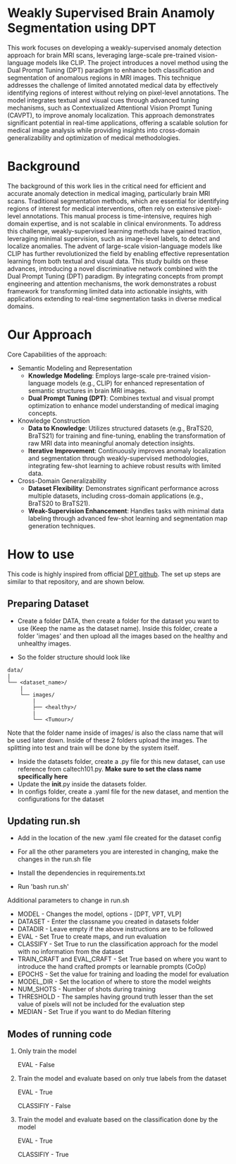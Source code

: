 # Weakly Supervised Brain Anamoly Segmentation using DPT

<!--
[![License](https://img.shields.io/badge/License-Apache%202.0-blue.svg)](./LICENSE)
-->

This work focuses on developing a weakly-supervised anomaly detection approach for brain MRI scans, leveraging large-scale pre-trained vision-language models like CLIP. The project introduces a novel method using the Dual Prompt Tuning (DPT) paradigm to enhance both classification and segmentation of anomalous regions in MRI images. This technique addresses the challenge of limited annotated medical data by effectively identifying regions of interest without relying on pixel-level annotations. The model integrates textual and visual cues through advanced tuning mechanisms, such as Contextualized Attentional Vision Prompt Tuning (CAVPT), to improve anomaly localization. This approach demonstrates significant potential in real-time applications, offering a scalable solution for medical image analysis while providing insights into cross-domain generalizability and optimization of medical methodologies.



# Background

The background of this work lies in the critical need for efficient and accurate anomaly detection in medical imaging, particularly brain MRI scans. Traditional segmentation methods, which are essential for identifying regions of interest for medical interventions, often rely on extensive pixel-level annotations. This manual process is time-intensive, requires high domain expertise, and is not scalable in clinical environments. To address this challenge, weakly-supervised learning methods have gained traction, leveraging minimal supervision, such as image-level labels, to detect and localize anomalies. The advent of large-scale vision-language models like CLIP has further revolutionized the field by enabling effective representation learning from both textual and visual data. This study builds on these advances, introducing a novel discriminative network combined with the Dual Prompt Tuning (DPT) paradigm. By integrating concepts from prompt engineering and attention mechanisms, the work demonstrates a robust framework for transforming limited data into actionable insights, with applications extending to real-time segmentation tasks in diverse medical domains.


<!--

For a detailed introduction to SPG, please refer to **the [《SPG White Paper》](https://spg.openkg.cn/en-US "SPG White Paper") jointly released by Ant Group and OpenKG**.

-->

# Our Approach


Core Capabilities of the approach:

* Semantic Modeling and Representation
  * **Knowledge Modeling**: Employs large-scale pre-trained vision-language models (e.g., CLIP) for enhanced representation of semantic structures in brain MRI images.
  * **Dual Prompt Tuning (DPT)**: Combines textual and visual prompt optimization to enhance model understanding of medical imaging concepts.
* Knowledge Construction
  * **Data to Knowledge**: Utilizes structured datasets (e.g., BraTS20, BraTS21) for training and fine-tuning, enabling the transformation of raw MRI data into meaningful anomaly detection insights.
  * **Iterative Improvement**: Continuously improves anomaly localization and segmentation through weakly-supervised methodologies, integrating few-shot learning to achieve robust results with limited data.
* Cross-Domain Generalizability
  * **Dataset Flexibility**: Demonstrates significant performance across multiple datasets, including cross-domain applications (e.g., BraTS20 to BraTS21).
  * **Weak-Supervision Enhancement**: Handles tasks with minimal data labeling through advanced few-shot learning and segmentation map generation techniques.


# How to use

This code is highly inspired from official [DPT github](https://github.com/fanrena/DPT). The set up steps are similar to that repository, and are shown below.

## Preparing Dataset

* Create a folder DATA, then create a folder for the dataset you want to use (Keep the name as the dataset name). Inside this folder, create a folder 'images' and then upload all the images based on the healthy and unhealthy images.

* So the folder structure should look like 

```
data/
|
└── <dataset_name>/
    |
    └── images/
        |
        ├── <healthy>/
        |
        └── <Tumour>/
```

Note that the folder name inside of images/ is also the class name that will be used later down. Inside of these 2 folders upload the images. The splitting into test and train will be done by the system itself.

* Inside the datasets folder, create a .py file for this new dataset, can use reference from caltech101.py. **Make sure to set the class name specifically here**
* Update the __init__.py inside the datasets folder.
* In configs folder, create a .yaml file for the new dataset, and mention the configurations for the dataset

## Updating run.sh

* Add in the location of the new .yaml file created for the dataset config
* For all the other parameters you are interested in changing, make the changes in the run.sh file

* Install the dependencies in requirements.txt
* Run 'bash run.sh'



Additional parameters to change in run.sh
* MODEL - Changes the model, options - [DPT, VPT, VLP]
* DATASET - Enter the classname you created in datasets folder
* DATADIR - Leave empty if the above instructions are to be followed
* EVAL - Set True to create maps, and run evaluation
* CLASSIFY - Set True to run the classification approach for the model with no information from the dataset
* TRAIN_CRAFT and EVAL_CRAFT - Set True based on where you want to introduce the hand crafted prompts or learnable prompts (CoOp)
* EPOCHS - Set the value for training and loading the model for evaluation
* MODEL_DIR - Set the location of where to store the model weights
* NUM_SHOTS - Number of shots during training
* THRESHOLD - The samples having ground truth lesser than the set value of pixels will not be included for the evaluation step
* MEDIAN - Set True if you want to do Median filtering

## Modes of running code

1) Only train the model

    EVAL - False

2) Train the model and evaluate based on only true labels from the dataset

    EVAL - True

    CLASSIFIY - False

2) Train the model and evaluate based on the classification done by the model

    EVAL - True

    CLASSIFIY - True




<!--
# Cite

If you use this software, please cite it as below:
* [KAG: Boosting LLMs in Professional Domains via Knowledge Augmented Generation](https://arxiv.org/abs/2409.13731)
* KGFabric: A Scalable Knowledge Graph Warehouse for Enterprise Data Interconnection

```bibtex
@article{liang2024kag,
  title={KAG: Boosting LLMs in Professional Domains via Knowledge Augmented Generation},
  author={Liang, Lei and Sun, Mengshu and Gui, Zhengke and Zhu, Zhongshu and Jiang, Zhouyu and Zhong, Ling and Qu, Yuan and Zhao, Peilong and Bo, Zhongpu and Yang, Jin and others},
  journal={arXiv preprint arXiv:2409.13731},
  year={2024}
}

@article{yikgfabric,
  title={KGFabric: A Scalable Knowledge Graph Warehouse for Enterprise Data Interconnection},
  author={Yi, Peng and Liang, Lei and Da Zhang, Yong Chen and Zhu, Jinye and Liu, Xiangyu and Tang, Kun and Chen, Jialin and Lin, Hao and Qiu, Leijie and Zhou, Jun}
}
```

# License

[Apache License 2.0](LICENSE)

-->